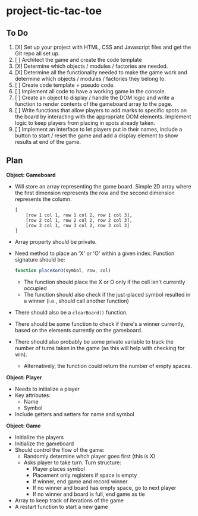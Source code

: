 # project-tic-tac-toe

## To Do

1. [X] Set up your project with HTML, CSS and Javascript files and get the Git repo all set up.
2. [ ] Architect the game and create the code template
  1. [X] Determine which objects / modules / factories are needed.
  2. [X] Determine all the functionality needed to make the game work and determine which objects / modules / factories they belong to.
  3. [ ] Create code template + pseudo code.
3. [ ] Implement all code to have a working game in the console.
4. [ ] Create an object to display / handle the DOM logic and write a function to render contents of the gameboard array to the page.
5. [ ] Write functions that allow players to add marks to specific spots on the board by interacting with the appropriate DOM elements. Implement logic to keep players from placing in spots already taken.
6. [ ] Implement an interface to let players put in their names, include a button to start / reset the game and add a display element to show results at end of the game.

## Plan

__Object: Gameboard__
  - Will store an array representing the game board. Simple 2D array where the first dimension represents the row and the second dimension represents the column.
  
    ```
    [
        [row 1 col 1, row 1 col 2, row 1 col 3],
        [row 2 col 1, row 2 col 2, row 2 col 3],
        [row 3 col 1, row 3 col 2, row 3 col 3]
    ]
    ```
  
  - Array property should be private.
  - Need method to place an 'X' or 'O' within a given index. Function signature should be:

    ```js
    function placeXorO(symbol, row, col)
    ```
  
      - The function should place the X or O only if the cell isn't currently occupied
      - The function should also check if the just-placed symbol resulted in a winner (i.e., should call another function)
  - There should also be a ```clearBoard()``` function.
  - There should be some function to check if there's a winner currently, based on the elements currently on the gameboard.
  - There should also probably be some private variable to track the number of turns taken in the game (as this will help with checking for win).
      - Alternatively, the function could return the number of empty spaces.

__Object: Player__
  - Needs to initialize a player
  - Key attributes:
      - Name
      - Symbol
  - Include getters and setters for name and symbol

__Object: Game__
  - Initialize the players 
  - Initialize the gameboard
  - Should control the flow of the game:
      - Randomly determine whch player goes first (this is X)
      - Asks player to take turn. Turn structure:
          - Player places symbol
          - Placement only registers if space is empty
          - If winner, end game and record winner
          - If no winner and board has empty space, go to next player
          - If no winner and board is full, end game as tie
  - Array to keep track of iterations of the game
  - A restart function to start a new game